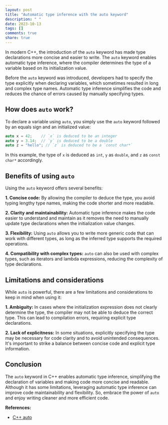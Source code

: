 ```yaml
---
layout: post
title: "Automatic type inference with the auto keyword"
description: " "
date: 2023-10-13
tags: []
comments: true
share: true
---
```


In modern C++, the introduction of the `auto` keyword has made type declarations more concise and easier to write. The `auto` keyword enables automatic type inference, where the compiler determines the type of a variable based on its initialization value.

Before the `auto` keyword was introduced, developers had to specify the type explicitly when declaring variables, which sometimes resulted in long and complex type names. Automatic type inference simplifies the code and reduces the chance of errors caused by manually specifying types.

## How does `auto` work?

To declare a variable using `auto`, you simply use the `auto` keyword followed by an equals sign and an initialized value:

```cpp
auto x = 42;    // `x` is deduced to be an integer
auto y = 3.14;  // `y` is deduced to be a double
auto z = "hello"; // `z` is deduced to be a `const char*`
```

In this example, the type of `x` is deduced as `int`, `y` as `double`, and `z` as `const char*` accordingly.

## Benefits of using `auto`

Using the `auto` keyword offers several benefits:

**1. Concise code:** By allowing the compiler to deduce the type, you avoid typing lengthy type names, making the code shorter and more readable.

**2. Clarity and maintainability:** Automatic type inference makes the code easier to understand and maintain as it removes the need to manually update type declarations when the initialization value changes.

**3. Flexibility:** Using `auto` allows you to write more generic code that can work with different types, as long as the inferred type supports the required operations.

**4. Compatibility with complex types:** `auto` can also be used with complex types, such as iterators and lambda expressions, reducing the complexity of type declarations.

## Limitations and considerations

While `auto` is powerful, there are a few limitations and considerations to keep in mind when using it:

**1. Ambiguity:** In cases where the initialization expression does not clearly determine the type, the compiler may not be able to deduce the correct type. This can lead to compilation errors, requiring explicit type declarations.

**2. Lack of explicitness:** In some situations, explicitly specifying the type may be necessary for code clarity and to avoid unintended consequences. It's important to strike a balance between concise code and explicit type information.

## Conclusion

The `auto` keyword in C++ enables automatic type inference, simplifying the declaration of variables and making code more concise and readable. Although it has some limitations, leveraging automatic type inference can improve code maintainability and flexibility. So, embrace the power of `auto` and enjoy writing cleaner and more efficient code.

**References:**
- [C++ auto](https://en.cppreference.com/w/cpp/language/auto)